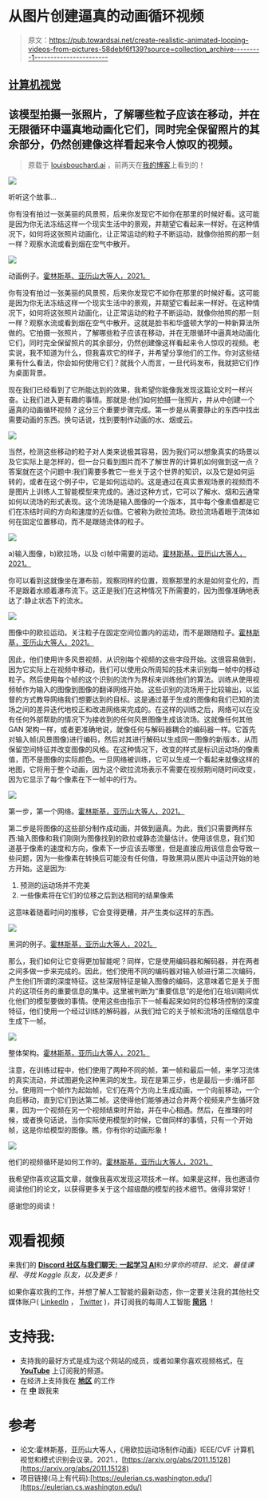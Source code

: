 # 从图片创建逼真的动画循环视频

> 原文：<https://pub.towardsai.net/create-realistic-animated-looping-videos-from-pictures-58debf6f139?source=collection_archive---------1----------------------->

## [计算机视觉](https://towardsai.net/p/category/computer-vision)

## 该模型拍摄一张照片，了解哪些粒子应该在移动，并在无限循环中逼真地动画化它们，同时完全保留照片的其余部分，仍然创建像这样看起来令人惊叹的视频。

> 原载于 [louisbouchard.ai](https://www.louisbouchard.ai/animate-pictures/) ，前两天在[我的博客](https://www.louisbouchard.ai/animate-pictures/)上看到的！

![](img/0966998b4da8bbf56b901d39583c7806.png)

听听这个故事…

你有没有拍过一张美丽的风景照，后来你发现它不如你在那里的时候好看。这可能是因为你无法冻结这样一个现实生活中的景观，并期望它看起来一样好。在这种情况下，如何将这张照片动画化，让正常运动的粒子不断运动，就像你拍照的那一刻一样？观察水流或看到烟在空气中散开。

![](img/8b3fd4dfe1c0ddfe2f4f5ff0f85af72b.png)

动画例子。[霍林斯基、亚历山大等人，2021。](https://eulerian.cs.washington.edu/)

你有没有拍过一张美丽的风景照，后来你发现它不如你在那里的时候好看。这可能是因为你无法冻结这样一个现实生活中的景观，并期望它看起来一样好。在这种情况下，如何将这张照片动画化，让正常运动的粒子不断运动，就像你拍照的那一刻一样？观察水流或看到烟在空气中散开。这就是脸书和华盛顿大学的一种新算法所做的。它拍摄一张照片，了解哪些粒子应该在移动，并在无限循环中逼真地动画化它们，同时完全保留照片的其余部分，仍然创建像这样看起来令人惊叹的视频。老实说，我不知道为什么，但我喜欢它的样子，并希望分享他们的工作。你对这些结果有什么看法，你会如何使用它们？就我个人而言，一旦代码发布，我就把它们作为桌面背景。

现在我们已经看到了它所能达到的效果，我希望你能像我发现这篇论文时一样兴奋。让我们进入更有趣的事情。那就是:他们如何拍摄一张照片，并从中创建一个逼真的动画循环视频？这分三个重要步骤完成。第一步是从需要静止的东西中找出需要动画的东西。换句话说，找到要制作动画的水、烟或云。

[![](img/98653b1ffe1568a631b3c89a79c38dd3.png)](http://eepurl.com/huGLT5)

当然，检测这些移动的粒子对人类来说极其容易，因为我们可以想象真实的场景以及它实际上是怎样的，但一台只看到图片而不了解世界的计算机如何做到这一点？答案就在这个问题中:我们需要多教它一些关于这个世界的知识，以及它是如何运转的，或者在这个例子中，它是如何运动的。这是通过在真实景观场景的视频而不是图片上训练人工智能模型来完成的。通过这种方式，它可以了解水、烟和云通常如何以流场的形式表现。这个流场是输入图像的一个版本，其中每个像素值都是它们在冻结时间的方向和速度的近似值。它被称为欧拉流场。欧拉流场着眼于流体如何在固定位置移动，而不是跟随流体的粒子。

![](img/b29b7503f6657683c5a50a2a8c08aa20.png)

a)输入图像，b)欧拉场，以及 c)帧中需要的运动。[霍林斯基，亚历山大等人，2021。](https://eulerian.cs.washington.edu/)

你可以看到这就像坐在瀑布前，观察同样的位置，观察那里的水是如何变化的，而不是跟着水顺着瀑布流下。这正是我们在这种情况下所需要的，因为图像准确地表达了:静止状态下的流水。

![](img/119f4f67034169850e796a05b61c7d69.png)

图像中的欧拉运动。关注粒子在固定空间位置内的运动，而不是跟随粒子。[霍林斯基，亚历山大等人，2021。](https://eulerian.cs.washington.edu/)

因此，他们使用许多风景视频，从识别每个视频的这些字段开始。这很容易做到，因为它实际上在视频中移动，我们可以使用众所周知的技术来识别每一帧中的移动粒子。然后使用每个帧的这个识别的流作为界标来训练他们的算法。训练从使用视频帧作为输入的图像到图像的翻译网络开始。这些识别的流场用于比较输出，以监督的方式教导网络我们想要达到的目标。这是通过基于生成的图像和我们已知的流场之间的差异迭代地校正和改进网络来完成的。在这样的训练之后，网络可以在没有任何外部帮助的情况下为接收到的任何风景图像生成该流场。这就像任何其他 GAN 架构一样，或者更准确地说，就像任何与解码器耦合的编码器一样。它首先对输入帧(风景图像)进行编码，然后对其进行解码以生成同一图像的新版本，从而保留空间特征并改变图像的风格。在这种情况下，改变的样式是标识运动场的像素值，而不是图像的实际颜色。一旦网络被训练，它可以生成一个看起来就像这样的地图，它将用于整个动画，因为这个欧拉流场表示不需要在视频期间随时间改变，因为它显示了每个像素在下一帧中的行为。

![](img/d3ebb4ea9d6ce2194f2e09fe3e9835b6.png)

第一步，第一个网络。[霍林斯基，亚历山大等人，2021。](https://eulerian.cs.washington.edu/)

第二步是将图像的这些部分制作成动画，并做到逼真。为此，我们只需要两样东西:输入图像和我们刚刚为图像找到的欧拉或静态流量估计。使用该信息，我们知道基于像素的速度和方向，像素下一步应该去哪里，但是直接应用该信息会导致一些问题，因为一些像素在转换后可能没有任何值，导致黑洞从图片中运动开始的地方开始。这是因为:

1.  预测的运动场并不完美
2.  一些像素将在它们的位移之后到达相同的结果像素

这意味着随着时间的推移，它会变得更糟，并产生类似这样的东西。

![](img/9cb775d3951db5ab7a08db1307138049.png)

黑洞的例子。[霍林斯基，亚历山大等人，2021。](https://eulerian.cs.washington.edu/)

那么，我们如何让它变得更加智能呢？同样，它是使用编码器和解码器，并在两者之间多做一步来完成的。因此，他们使用不同的编码器对输入帧进行第二次编码，产生他们所谓的深度特征。这些深层特征是输入图像的编码，这意味着它是关于图片的这项任务的重要信息的集中。这里被判断为“重要信息”的是他们在培训期间优化他们的模型要做的事情。使用这些由指示下一帧看起来如何的位移场控制的深度特征，他们使用一个经过训练的解码器，从我们给它的关于帧和流场的压缩信息中生成下一帧。

![](img/7e0e51501644fed6042288937667953d.png)

整体架构。[霍林斯基，亚历山大等人，2021。](https://eulerian.cs.washington.edu/)

注意，在训练过程中，他们使用了两种不同的帧，第一帧和最后一帧，来学习流体的真实流动，并试图避免这种黑洞的发生。现在是第三步，也是最后一步:循环部分。使用同一个帧作为起始帧，它们在两个方向上生成动画，一个向前移动，一个向后移动，直到它们到达第二帧。这使得他们能够通过合并两个视频来产生循环效果，因为一个视频在另一个视频结束时开始，并在中心相遇。然后，在推理的时候，或者换句话说，当你实际使用模型的时候，它做同样的事情，只有一个开始帧，这是你给模型的图像。瞧，你有你的动画形象！

![](img/5d126a34a7323a2b634296063a8254e7.png)

他们的视频循环是如何工作的。[霍林斯基，亚历山大等人，2021。](https://eulerian.cs.washington.edu/)

我希望你喜欢这篇文章，就像我喜欢发现这项技术一样。如果是这样，我也邀请你阅读他们的论文，以获得更多关于这个超级酷的模型的技术细节。做得非常好！

感谢您的阅读！

# 观看视频

来我们的 [**Discord 社区与我们聊天:** **一起学习 AI**](https://discord.gg/learnaitogether)和*分享你的项目、论文、最佳课程、寻找 Kaggle 队友，以及更多！*

如果你喜欢我的工作，并想了解人工智能的最新动态，你一定要关注我的其他社交媒体账户( [LinkedIn](https://www.linkedin.com/in/whats-ai/) ， [Twitter](https://twitter.com/Whats_AI) )，并订阅我的每周人工智能 [**简讯**](http://eepurl.com/huGLT5) ！

# 支持我:

*   支持我的最好方式是成为这个网站的成员，或者如果你喜欢视频格式，在 [**YouTube**](https://www.youtube.com/channel/UCUzGQrN-lyyc0BWTYoJM_Sg) 上订阅我的频道。
*   在经济上支持我在 [**地区**](https://www.patreon.com/whatsai) 的工作
*   在 [**中**](https://whats-ai.medium.com/) 跟我来

# 参考

*   论文:霍林斯基，亚历山大等人，《用欧拉运动场制作动画》IEEE/CVF 计算机视觉和模式识别会议录。2021.，[https://arxiv.org/abs/2011.15128](https://arxiv.org/abs/2011.15128)
*   项目链接(马上有代码):[https://eulerian.cs.washington.edu/](https://eulerian.cs.washington.edu/)